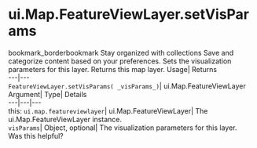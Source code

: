  
#  ui.Map.FeatureViewLayer.setVisParams 
bookmark_borderbookmark Stay organized with collections  Save and categorize content based on your preferences.
Sets the visualization parameters for this layer. 
Returns this map layer.
Usage| Returns  
---|---  
`FeatureViewLayer.setVisParams( _visParams_)`| ui.Map.FeatureViewLayer  
Argument| Type| Details  
---|---|---  
this: `ui.map.featureviewlayer`| ui.Map.FeatureViewLayer| The ui.Map.FeatureViewLayer instance.  
`visParams`| Object, optional| The visualization parameters for this layer.  
Was this helpful?
